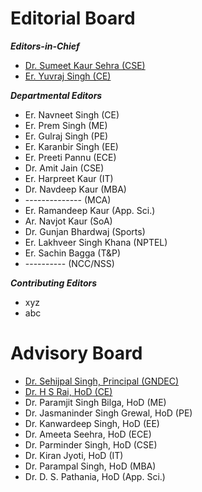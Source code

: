 # Editorial Board  


***Editors-in-Chief***
- [Dr. Sumeet Kaur Sehra (CSE)](https://gndec.ac.in/faculty/?id=95)
- [Er. Yuvraj Singh (CE)](Profiles/YJS.md)


***Departmental Editors***

- Er. Navneet Singh (CE)
- Er. Prem Singh (ME)
- Er. Gulraj Singh (PE)
- Er. Karanbir Singh (EE)
- Er. Preeti Pannu (ECE)
- Dr. Amit Jain (CSE)
- Er. Harpreet Kaur (IT)
- Dr. Navdeep Kaur (MBA)
-  --------------  (MCA)
- Er. Ramandeep Kaur (App. Sci.)
- Ar. Navjot Kaur (SoA)
- Dr. Gunjan Bhardwaj (Sports)
- Er. Lakhveer Singh Khana (NPTEL)
- Er. Sachin Bagga (T&P)
- ---------- (NCC/NSS)

***Contributing Editors***

- xyz
- abc

# Advisory Board

- [Dr. Sehijpal Singh, Principal (GNDEC)](https://gndec.ac.in/faculty/?id=7)
- [Dr. H S Rai, HoD (CE)](https://gndec.ac.in/faculty/?id=268)
- Dr. Paramjit Singh Bilga, HoD (ME)
- Dr. Jasmaninder Singh Grewal, HoD (PE)
- Dr. Kanwardeep Singh, HoD (EE)
- Dr. Ameeta Seehra, HoD (ECE)
- Dr. Parminder Singh, HoD (CSE)
- Dr. Kiran Jyoti, HoD (IT)
- Dr. Parampal Singh, HoD (MBA)
- Dr. D. S. Pathania, HoD (App. Sci.)

